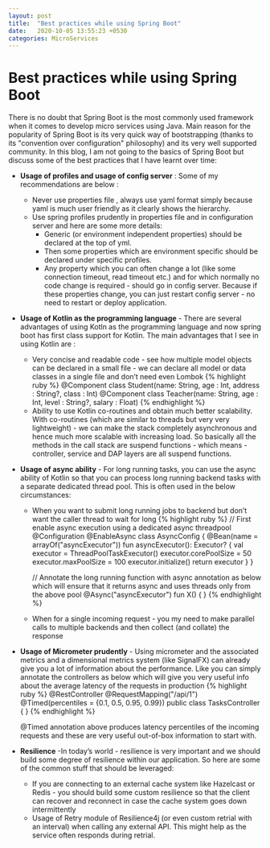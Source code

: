 ```yaml
---
layout: post
title:  "Best practices while using Spring Boot"
date:   2020-10-05 13:55:23 +0530
categories: MicroServices
---
```


# Best practices while using Spring Boot

There is no doubt that Spring Boot is the most commonly used framework when it comes to develop micro services using Java. Main reason for the popularity of Spring Boot is its very quick way of bootstrapping (thanks to its "convention over configuration" philosophy) and its very well supported community.
In this blog, I am not going to the basics of Spring Boot but discuss some of the best practices that I have learnt over time:

* **Usage of profiles and usage of config server** : Some of my recommendations are below : 
    - Never use properties file , always use yaml format simply because yaml is much user friendly as it clearly shows the hierarchy. 
    - Use spring profiles prudently in properties file and in configuration server and here are some more details:
        -  Generic (or environment independent properties) should be declared at the top of yml. 
        -  Then some properties which are environment specific should be declared under specific profiles. 
        -  Any property which you can often change a lot (like some connection timeout, read timeout etc.) and for which normally no code change is required - should go in config server. Because if these properties change, you can just restart config server - no need to restart or deploy application. 

* **Usage of Kotlin as the programming language** - There are several advantages of using Kotln as the programming language and now spring boot has first class support for Kotlin. The main advantages that I see in using Kotlin are :
   - Very concise and readable code - see how multiple model objects can be declared in a small file - we can declare all model or data classes in a single file and don’t need even Lombok
{% highlight ruby %}
        @Component
        class Student(name: String, age : Int, address : String?, class : Int)
        @Component
        class Teacher(name: String, age : Int, level : String?, salary : Float)
{% endhighlight %}   
   - Ability to use Kotlin co-routines and obtain much better scalability. With co-routines (which are similar to threads but very very lightweight) - we can make the stack completely asynchronous and hence much more scalable with increasing load. So basically all the methods in the call stack are suspend functions - which means - controller, service and DAP layers are all suspend functions.

* **Usage of  async ability** - For long running tasks, you can use the async ability of Kotlin so that you can process long running backend tasks with a separate dedicated thread pool. This is often used in the below circumstances:
   - When you want to submit long running jobs to backend but don’t want the caller thread to wait for long
{% highlight ruby %}
        // First enable async execution using a dedicated async threadpool 
        @Configuration
        @EnableAsync
        class AsyncConfig {
            @Bean(name = arrayOf("asyncExecutor"))
            fun asyncExecutor(): Executor? {
                val executor = ThreadPoolTaskExecutor()
                executor.corePoolSize = 50
                executor.maxPoolSize = 100
                executor.initialize()
                return executor
            }
        }

        // Annotate the long running function with async annotation as below which will ensure that it returns async and uses threads only from the above pool
            @Async("asyncExecutor")
            fun X() {
            }
{% endhighlight %}
   - When for a single incoming request - you my need to make parallel calls to multiple backends and then collect (and collate) the response


* **Usage of Micrometer prudently** -  Using micrometer and the associated metrics and a dimensional metrics system (like SignalFX) can already give you a lot of information about the performance. Like you can simply annotate the controllers as below which will give you very useful info about the average latency of the requests in production
{% highlight ruby %}
        @RestController
        @RequestMapping("/api/1")
        @Timed(percentiles = {0.1, 0.5, 0.95, 0.99})
        public class TasksController {
        }
{% endhighlight %}
    
    @Timed annotation above produces latency percentiles of the incoming requests and these are very useful out-of-box information to start with.

* **Resilience** -In today’s world - resilience is very important and we should build some degree of resilience within our application. So here are some of the common stuff that should be leveraged:
    - If you are connecting to an external cache system like Hazelcast or Redis - you should build some custom resilience so that the client can recover and reconnect in case the cache system goes down intermittently
    - Usage of Retry module of Resilience4j (or even custom retrial with an interval) when calling any external API. This might help as the service often responds during retrial. 

